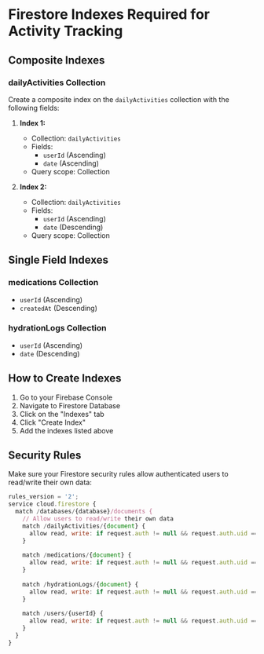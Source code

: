 # Firestore Indexes Required for Activity Tracking

## Composite Indexes

### dailyActivities Collection
Create a composite index on the `dailyActivities` collection with the following fields:

1. **Index 1:**
   - Collection: `dailyActivities`
   - Fields:
     - `userId` (Ascending)
     - `date` (Ascending)
   - Query scope: Collection

2. **Index 2:**
   - Collection: `dailyActivities`
   - Fields:
     - `userId` (Ascending)
     - `date` (Descending)
   - Query scope: Collection

## Single Field Indexes

### medications Collection
- `userId` (Ascending)
- `createdAt` (Descending)

### hydrationLogs Collection
- `userId` (Ascending)
- `date` (Descending)

## How to Create Indexes

1. Go to your Firebase Console
2. Navigate to Firestore Database
3. Click on the "Indexes" tab
4. Click "Create Index"
5. Add the indexes listed above

## Security Rules

Make sure your Firestore security rules allow authenticated users to read/write their own data:

```javascript
rules_version = '2';
service cloud.firestore {
  match /databases/{database}/documents {
    // Allow users to read/write their own data
    match /dailyActivities/{document} {
      allow read, write: if request.auth != null && request.auth.uid == resource.data.userId;
    }
    
    match /medications/{document} {
      allow read, write: if request.auth != null && request.auth.uid == resource.data.userId;
    }
    
    match /hydrationLogs/{document} {
      allow read, write: if request.auth != null && request.auth.uid == resource.data.userId;
    }
    
    match /users/{userId} {
      allow read, write: if request.auth != null && request.auth.uid == userId;
    }
  }
}
```
